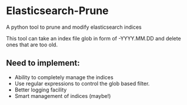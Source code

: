 # Elasticsearch-Prune
A python tool to prune and modify elasticsearch indices

This tool can take an index file glob in form of <GLOB>-YYYY.MM.DD and delete ones that are too old.
  
  ## Need to implement:
  - Ability to completely manage the indices
  - Use regular expressions to control the glob based filter.
  - Better logging facility
  - Smart management of indices (maybe!)
